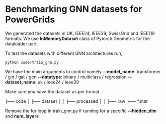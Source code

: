 # Benchmarking GNN datasets for PowerGrids

We generated the datasets in UK, IEEE24, IEEE39, SwissGrid and IEEE118 formats. We use **InMemoryDataset** class of Pytorch Geometric for the dataloader part.  

To test the datasets with different GNN architectures run,

    python code/train_gnn.py

We have the main arguments to control namely 
**--model_name**: transformer / gin / gat / gcn
**--datatype**: binary / multiclass / regression
**--dataset_name**: uk / ieee24 / ieee39


Make sure you have the dataset as per format. 

├── code
│   ├── dataset
│   │   ├── processed
│   │   ├── raw ├── *.mat


Remove the for loop in train_gnn.py if running for a specific **--hidden_dim** and **num_layers**